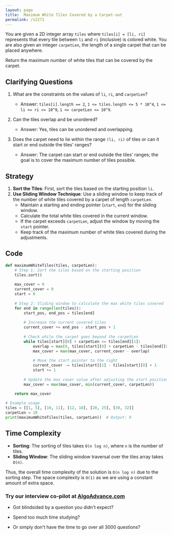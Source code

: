 ```yaml
---
layout: page
title:  Maximum White Tiles Covered by a Carpet-out
permalink: /s2271
---
```


You are given a 2D integer array `tiles` where `tiles[i] = [li, ri]` represents that every tile between `li` and `ri` (inclusive) is colored white. You are also given an integer `carpetLen`, the length of a single carpet that can be placed anywhere.

Return the maximum number of white tiles that can be covered by the carpet.

## Clarifying Questions

1. What are the constraints on the values of `li`, `ri`, and `carpetLen`?
   - Answer: `tiles[i].length == 2`, `1 <= tiles.length <= 5 * 10^4`, `1 <= li <= ri <= 10^9`, `1 <= carpetLen <= 10^9`.

2. Can the tiles overlap and be unordered?
   - Answer: Yes, tiles can be unordered and overlapping.

3. Does the carpet need to lie within the range `(li, ri)` of tiles or can it start or end outside the tiles' ranges?
   - Answer: The carpet can start or end outside the tiles' ranges; the goal is to cover the maximum number of tiles possible.

## Strategy

1. **Sort the Tiles**: First, sort the tiles based on the starting position `li`.
2. **Use Sliding Window Technique**: Use a sliding window to keep track of the number of white tiles covered by a carpet of length `carpetLen`.
    - Maintain a starting and ending pointer (`start`, `end`) for the sliding window.
    - Calculate the total white tiles covered in the current window.
    - If the carpet exceeds `carpetLen`, adjust the window by moving the `start` pointer.
    - Keep track of the maximum number of white tiles covered during the adjustments.

## Code

```python
def maximumWhiteTiles(tiles, carpetLen):
    # Step 1: Sort the tiles based on the starting position
    tiles.sort()
    
    max_cover = 0
    current_cover = 0
    start = 0
    
    # Step 2: Sliding window to calculate the max white tiles covered
    for end in range(len(tiles)):
        start_pos, end_pos = tiles[end]
        
        # Increase the current covered tiles
        current_cover += end_pos - start_pos + 1
        
        # Check while the carpet goes beyond the carpetLen
        while tiles[start][0] + carpetLen <= tiles[end][1]:
            overlap = max(0, tiles[start][0] + carpetLen - tiles[end][0])
            max_cover = max(max_cover, current_cover - overlap)
            
            # Move the start pointer to the right
            current_cover -= tiles[start][1] - tiles[start][0] + 1
            start += 1
        
        # Update the max cover value after adjusting the start position
        max_cover = max(max_cover, min(current_cover, carpetLen))
    
    return max_cover

# Example usage
tiles = [[1, 5], [10, 11], [12, 18], [20, 25], [30, 32]]
carpetLen = 10
print(maximumWhiteTiles(tiles, carpetLen))  # Output: 9
```

## Time Complexity

- **Sorting**: The sorting of tiles takes `O(n log n)`, where `n` is the number of tiles.
- **Sliding Window**: The sliding window traversal over the tiles array takes `O(n)`.

Thus, the overall time complexity of the solution is `O(n log n)` due to the sorting step. The space complexity is `O(1)` as we are using a constant amount of extra space.


### Try our interview co-pilot at [AlgoAdvance.com](https://algoAdvance.com)

- Got blindsided by a question you didn't expect?

- Spend too much time studying?

- Or simply don't have the time to go over all 3000 questions?

